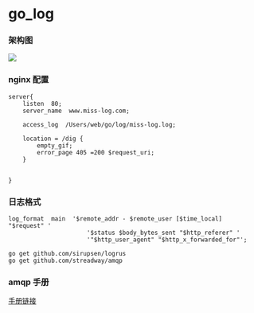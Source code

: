 # go_log

### 架构图

<img src="http://missxiaolin.com/log._20190326png.png">


### nginx 配置


~~~
server{
	listen  80;
	server_name  www.miss-log.com;

	access_log  /Users/web/go/log/miss-log.log;

	location = /dig {
		empty_gif;
		error_page 405 =200 $request_uri;
	}


}
~~~

### 日志格式

~~~
log_format  main  '$remote_addr - $remote_user [$time_local] "$request" '
                      '$status $body_bytes_sent "$http_referer" '
                      '"$http_user_agent" "$http_x_forwarded_for"';
~~~

~~~
go get github.com/sirupsen/logrus
go get github.com/streadway/amqp
~~~

### amqp 手册

[手册链接](https://godoc.org/github.com/streadway/amqp)